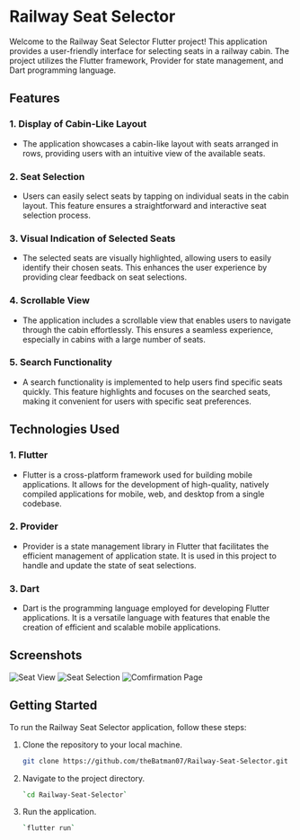 # Railway Seat Selector

Welcome to the Railway Seat Selector Flutter project! This application provides a user-friendly interface for selecting seats in a railway cabin. The project utilizes the Flutter framework, Provider for state management, and Dart programming language.

## Features

### 1. Display of Cabin-Like Layout
- The application showcases a cabin-like layout with seats arranged in rows, providing users with an intuitive view of the available seats.

### 2. Seat Selection
- Users can easily select seats by tapping on individual seats in the cabin layout. This feature ensures a straightforward and interactive seat selection process.

### 3. Visual Indication of Selected Seats
- The selected seats are visually highlighted, allowing users to easily identify their chosen seats. This enhances the user experience by providing clear feedback on seat selections.

### 4. Scrollable View
- The application includes a scrollable view that enables users to navigate through the cabin effortlessly. This ensures a seamless experience, especially in cabins with a large number of seats.

### 5. Search Functionality
- A search functionality is implemented to help users find specific seats quickly. This feature highlights and focuses on the searched seats, making it convenient for users with specific seat preferences.

## Technologies Used

### 1. Flutter
- Flutter is a cross-platform framework used for building mobile applications. It allows for the development of high-quality, natively compiled applications for mobile, web, and desktop from a single codebase.

### 2. Provider
- Provider is a state management library in Flutter that facilitates the efficient management of application state. It is used in this project to handle and update the state of seat selections.

### 3. Dart
- Dart is the programming language employed for developing Flutter applications. It is a versatile language with features that enable the creation of efficient and scalable mobile applications.

## Screenshots
![Seat View](https://drive.google.com/file/d/1bRKDjkA6F3DmBgzPOugPQTkDfXX87GC6/view)
![Seat Selection](https://drive.google.com/file/d/12ISyZuh-G_QKSKBFo4RvxAaxWPRKmCPV/view?usp=drive_link)
![Comfirmation Page](https://drive.google.com/file/d/1BSBDl0b-2eqC3y-48hpeYv0KKxIWAOG2/view?usp=drive_link)


## Getting Started

To run the Railway Seat Selector application, follow these steps:

1. Clone the repository to your local machine.
   ```bash
   git clone https://github.com/theBatman07/Railway-Seat-Selector.git
   ```
2. Navigate to the project directory.
   ```bash
   `cd Railway-Seat-Selector`
   ```
  
3. Run the application.
   ```bash
   `flutter run`
   ```
